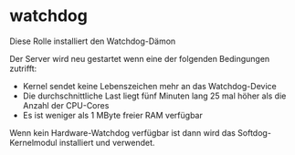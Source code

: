 # watchdog

Diese Rolle installiert den Watchdog-Dämon

Der Server wird neu gestartet wenn eine der folgenden Bedingungen zutrifft:
- Kernel sendet keine Lebenszeichen mehr an das Watchdog-Device
- Die durchschnittliche Last liegt fünf Minuten lang 25 mal höher als die Anzahl der CPU-Cores
- Es ist weniger als 1 MByte freier RAM verfügbar

Wenn kein Hardware-Watchdog verfügbar ist dann wird das Softdog-Kernelmodul installiert und verwendet.
